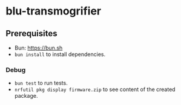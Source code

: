 # blu-transmogrifier

## Prerequisites

- Bun: https://bun.sh
- `bun install` to install dependencies.

### Debug

- `bun test` to run tests.
- `nrfutil pkg display firmware.zip` to see content of the created package.

